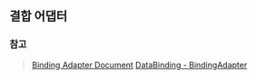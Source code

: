 ## 결합 어댑터



### 참고
> [Binding Adapter Document](https://developer.android.com/topic/libraries/data-binding/binding-adapters#kotlin)
> [DataBinding - BindingAdapter](https://kangmin1012.tistory.com/18)
